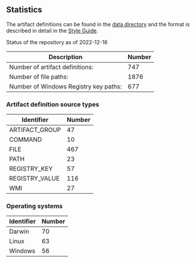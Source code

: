 ## Statistics

The artifact definitions can be found in the
[data directory](https://github.com/ForensicArtifacts/artifacts/tree/main/data) and the format is described in detail
in the [Style Guide](https://artifacts.readthedocs.io/en/latest/sources/Format-specification.html).

Status of the repository as of 2022-12-16

Description | Number
--- | ---
Number of artifact definitions: | 747
Number of file paths: | 1876
Number of Windows Registry key paths: | 677

### Artifact definition source types

Identifier | Number
--- | ---
ARTIFACT_GROUP | 47
COMMAND | 10
FILE | 467
PATH | 23
REGISTRY_KEY | 57
REGISTRY_VALUE | 116
WMI | 27

### Operating systems

Identifier | Number
--- | ---
Darwin | 70
Linux | 63
Windows | 56

